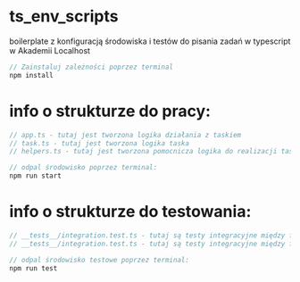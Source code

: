 # ts_env_scripts
boilerplate z konfiguracją środowiska i testów do pisania zadań w typescript w Akademii Localhost

```javascript
// Zainstaluj zależności poprzez terminal
npm install
```

# info o strukturze do pracy:
```javascript
// app.ts - tutaj jest tworzona logika działania z taskiem
// task.ts - tutaj jest tworzona logika taska
// helpers.ts - tutaj jest tworzona pomocnicza logika do realizacji taska
```
```javascript
// odpal środowisko poprzez terminal:
npm run start
```


# info o strukturze do testowania:
```javascript
// __tests__/integration.test.ts - tutaj są testy integracyjne między funkcjonalnościami
// __tests__/integration.test.ts - tutaj są testy integracyjne między funkcjonalnościami
```
```javascript
// odpal środowisko testowe poprzez terminal:
npm run test
```
